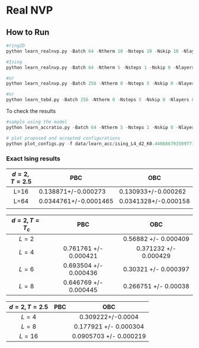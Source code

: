 

# Real NVP 

## How to Run 

```python
#ring2D
python learn_realnvp.py -Batch 64 -Ntherm 10 -Nsteps 10 -Nskip 10 -Nlayers 4 -Hs 10 -Ht 10 -target ring2d -epsilon 1.0 -alpha 0.0 -beta 1.0 -delta 1.0 -omega 1.0 -Nepoch 5000 

#Ising
python learn_realnvp.py -Batch 64 -Ntherm 5 -Nsteps 1 -Nskip 0 -Nlayers 10 -Hs 4 -Ht 4 -target ising -T 2.5 -L 8 -d 2 -epsilon 1.0 -beta 1.0  -delta 1.0 -omega 0.0  -Nepoch 5000 -lr 0.001 -exact 0.177921 -train_model 

#or 
python learn_realnvp.py -Batch 256 -Ntherm 0 -Nsteps 5 -Nskip 0 -Nlayers 8 -Hs 16 -Ht 16 -target ising -T 2.5 -L 8 -d 2 -epsilon 0.0 -beta 1.0  -delta 0.0 -omega 1.0  -Nepoch 1000 -lr 0.001 -exact 0.177921 -train_model

#or 
python learn_tebd.py -Batch 256 -Ntherm 0 -Nsteps 5 -Nskip 0 -Nlayers 8 -Hs 16 -Ht 16 -target ising -T 2.5 -L 16 -d 1 -epsilon 0.0 -beta 1.0  -delta 0.0 -omega 1.0  -Nepoch 1000 -lr 0.001 -exact 0.138871 -train_model
```

To check the results 

```python
#sample using the model
python learn_accratio.py -Batch 64 -Ntherm 5 -Nsteps 1 -Nskip 0 -Nlayers 10 -Hs 4 -Ht 4 -target ising -K 0.44068679350977147 -L 4 -d 2 -epsilon 1.0 -beta 1.0  -delta 1.0 -omega 0.0  -Nepoch 5000 -lr 0.01 -exact 0.371232 -modelname data/learn_acc/ising_L4_d2_K0.44068679350977147_Nl10_Hs4_Ht4_epsilon1.0_beta1.0_delta1.0_omega0.0_Batchsize64_Ntherm5_Nsteps1_Nskips0_lr0.01/epoch230

# plot proposed and accepted configurations
python plot_configs.py -f data/learn_acc/ising_L4_d2_K0.44068679350977147_Nl10_Hs4_Ht4_epsilon1.0_beta1.0_delta1.0_omega0.0_Batchsize64_Ntherm5_Nsteps1_Nskips0_lr0.01_mc.h5 

```

### Exact Ising results 

| $d=2,T=2.5$ | PBC                   | OBC                  |
| :---------: | --------------------- | -------------------- |
|    L=16     | 0.138871+/-0.000273   | 0.130933+/-0.000262  |
|    L=64     | 0.0344761+/-0.0001465 | 0.0341328+/-0.000158 |
|             |                       |                      |



| $d=2,T=T_c$ |          PBC          |          OBC          |
| :---------: | :-------------------: | :-------------------: |
|    $L=2$    |                       | 0.56882 +/- 0.000409  |
|    $L=4$    | 0.761761 +/- 0.000421 | 0.371232 +/- 0.000429 |
|    $L=6$    | 0.693504 +/- 0.000436 | 0.30321 +/- 0.000397  |
|    $L=8$    | 0.646769 +/- 0.000445 | 0.266751 +/- 0.00038  |

| $d=2,T=2.5$ | PBC  |          OBC           |
| :---------: | :--: | :--------------------: |
|    $L=4$    |      |   0.309222+/-0.0004    |
|    $L=8$    |      | 0.177921 +/- 0.000304  |
|   $L=16$    |      | 0.0905703 +/- 0.000219 |






